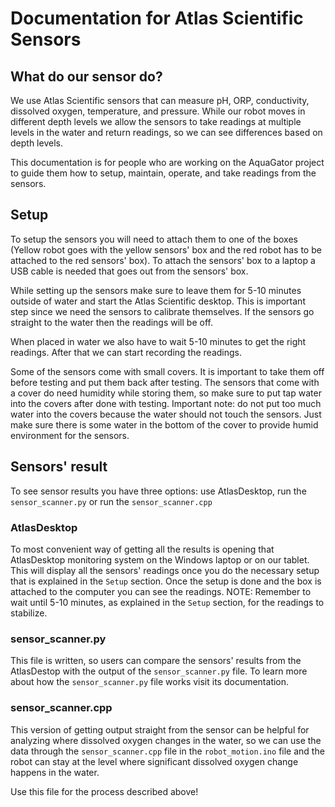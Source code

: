 # Documentation for Atlas Scientific Sensors

## What do our sensor do?

We use Atlas Scientific sensors that can measure pH, ORP, conductivity, dissolved oxygen, temperature, and pressure.
While our robot moves in different depth levels we allow the sensors to take readings at multiple levels in the water
and return readings, so we can see differences based on depth levels.

This documentation is for people who are working on the AquaGator project to guide them how to setup, maintain, operate, and take
readings from the sensors.

## Setup

To setup the sensors you will need to attach them to one of the boxes (Yellow robot goes with the yellow sensors' box and the red robot has to
be attached to the red sensors' box). To attach the sensors' box to a laptop a USB cable is needed that goes out from the sensors' box.

While setting up the sensors make sure to leave them for 5-10 minutes outside of water and start the Atlas Scientific desktop. This is important
step since we need the sensors to calibrate themselves. If the sensors go straight to the water then the readings will be off.

When placed in water we also have to wait 5-10 minutes to get the right readings. After that we can start recording the readings.

Some of the sensors come with small covers. It is important to take them off before testing and put them back after testing. The sensors that come with a cover do need humidity while storing them, so make sure to put tap water into the covers after done with testing. Important note:
do not put too much water into the covers because the water should not touch the sensors. Just make sure there is some water in the bottom of the cover to provide humid environment for the sensors.

## Sensors' result

To see sensor results you have three options: use AtlasDesktop, run the `sensor_scanner.py` or run the `sensor_scanner.cpp`

### AtlasDesktop

To most convenient way of getting all the results is opening that AtlasDesktop monitoring system on the Windows laptop or on our tablet. This will display all the sensors' readings once you do the necessary setup that is explained in the `Setup` section. Once the setup is done and the box is attached to the computer you can see the readings. NOTE: Remember to wait until 5-10 minutes, as explained in the `Setup` section, for the readings to stabilize.

### sensor_scanner.py

This file is written, so users can compare the sensors' results from the AtlasDestop with the output of the `sensor_scanner.py` file. To learn more about how the `sensor_scanner.py` file works visit its documentation.

### sensor_scanner.cpp

This version of getting output straight from the sensor can be helpful for analyzing where dissolved oxygen changes in the water, so we can use the data through the `sensor_scanner.cpp` file in the `robot_motion.ino` file and the robot can stay at the level where significant dissolved oxygen change happens in the water.

Use this file for the process described above!

